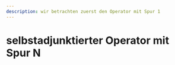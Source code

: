 ```yaml
---
description: wir betrachten zuerst den Operator mit Spur 1
---
```


# selbstadjunktierter Operator mit Spur N

